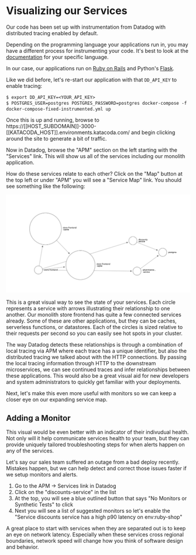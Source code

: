 # Visualizing our Services

Our code has been set up with instrumentation from Datadog with distributed tracing enabled by default.

Depending on the programming language your applications run in, you may have a different process for instrumenting your code. It's best to look at the [documentation](https://docs.datadoghq.com/tracing/setup/) for your specific language.

In our case, our applications run on [Ruby on Rails](https://docs.datadoghq.com/tracing/setup/ruby/#rails) and Python's [Flask](http://pypi.datadoghq.com/trace/docs/web_integrations.html#flask).

Like we did before, let's re-start our application with that `DD_API_KEY` to enable tracing:

```
$ export DD_API_KEY=<YOUR_API_KEY>
$ POSTGRES_USER=postgres POSTGRES_PASSWORD=postgres docker-compose -f docker-compose-fixed-instrumented.yml up
```

Once this is up and running, browse to https://[[HOST_SUBDOMAIN]]-3000-[[KATACODA_HOST]].environments.katacoda.com/ and begin clicking around the site to generate a bit of traffic.

Now in Datadog, browse the "APM" section on the left starting with the "Services" link. This will show us all of the services including our monolith application.

How do these services relate to each other? Click on the "Map" button at the top left or under "APM" you will see a "Service Map" link. You should see something like the following:

![Service Map](https://raw.githubusercontent.com/DataDog/ecommerce-workshop/master/images/service-map.png)

This is a great visual way to see the state of your services. Each circle represents a service with arrows illustrating their relationship to one another. Our monolith store frontend has quite a few connected services already. Some of these are other applications, but they can be caches, serverless functions, or datastores. Each of the circles is sized relative to their requests per second so you can easily see hot spots in your cluster.

The way Datadog detects these relationships is through a combination of local tracing via APM where each trace has a unique identifier, but also the distributed tracing we talked about with the HTTP connections. By passing the local tracing information through HTTP to the downstream microservices, we can see continued traces and infer relationships between these applications. This would also be a great visual aid for new developers and system administrators to quickly get familiar with your deployments.

Next, let's make this even more useful with monitors so we can keep a closer eye on our expanding service map.

## Adding a Monitor

This visual would be even better with an indicator of their indivudual health. Not only will it help communicate services health to your team, but they can provide uniquely tailored troubleshooting steps for when alerts happen on any of the services.

Let's say our sales team suffered an outage from a bad deploy recently. Mistakes happen, but we can help detect and correct those issues faster if we setup monitors and alerts.

1. Go to the APM -> Services link in Datadog
1. Click on the "discounts-service" in the list
1. At the top, you will see a blue outlined button that says "No Monitors or Synthetic Tests" to click
1. Next you will see a list of suggested monitors so let's enable the "Service discounts service has a high p90 latency on env:ruby-shop"

A great place to start with services when they are separated out is to keep an eye on network latency. Especially when these services cross regional boundaries, network speed will change how you think of software design and behavior.
